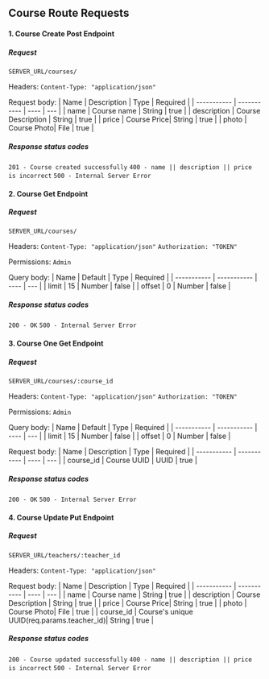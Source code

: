 ## Course Route Requests

#### 1. Course Create Post Endpoint

##### Request

`SERVER_URL/courses/`

Headers:
`Content-Type: "application/json"`

Request body:
| Name | Description | Type | Required |
| ----------- | ----------- | ---- | --- |
| name | Course name  | String | true |
| description | Course Description | String | true |
| price | Course Price| String | true | 
| photo | Course Photo| File | true |



##### Response status codes

`201 - Course created successfully`
`400 - name || description || price is incorrect`
`500 - Internal Server Error`


#### 2. Course Get Endpoint

##### Request

`SERVER_URL/courses/`

Headers:
`Content-Type: "application/json"`
`Authorization: "TOKEN"`

Permissions:
`Admin`

Query body:
| Name | Default | Type | Required |
| ----------- | ----------- | ---- | --- |
| limit | 15 | Number | false |
| offset | 0 | Number | false |

##### Response status codes

`200 - OK`
`500 - Internal Server Error`


#### 3. Course One Get Endpoint

##### Request

`SERVER_URL/courses/:course_id`

Headers:
`Content-Type: "application/json"`
`Authorization: "TOKEN"`

Permissions:
`Admin`

Query body:
| Name | Default | Type | Required |
| ----------- | ----------- | ---- | --- |
| limit | 15 | Number | false |
| offset | 0 | Number | false |


Request body:
| Name | Description | Type | Required |
| ----------- | ----------- | ---- | --- |
| course_id | Course UUID  | UUID | true |

##### Response status codes

`200 - OK`
`500 - Internal Server Error`


#### 4. Course Update Put Endpoint

##### Request

`SERVER_URL/teachers/:teacher_id`

Headers:
`Content-Type: "application/json"`

Request body:
| Name | Description | Type | Required |
| ----------- | ----------- | ---- | --- |
| name | Course name  | String | true |
| description | Course Description | String | true |
| price | Course Price| String | true | 
| photo | Course Photo| File | true |
| course_id | Course's unique UUID(req.params.teacher_id)| String | true |

##### Response status codes

`200 - Course updated successfully`
`400 - name || description || price is incorrect`
`500 - Internal Server Error`